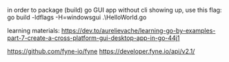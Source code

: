 in order to package (build) go GUI app without cli showing up, use this flag:
go build -ldflags -H=windowsgui .\HelloWorld.go

learning materials:
https://dev.to/aurelievache/learning-go-by-examples-part-7-create-a-cross-platform-gui-desktop-app-in-go-44j1

https://github.com/fyne-io/fyne
https://developer.fyne.io/api/v2.1/